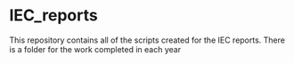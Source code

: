 # IEC_reports
This repository contains all of the scripts created for the IEC reports. There is a folder for the work completed in each year
